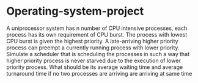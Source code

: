 # Operating-system-project

A uniprocessor system has n number of CPU intensive processes, each process has its
own requirement of CPU burst. The process with lowest CPU burst is given the highest priority.
A late-arriving higher priority process can preempt a currently running process with lower
priority. Simulate a scheduler that is scheduling the processes in such a way that higher priority
process is never starved due to the execution of lower priority process. What should be its
average waiting time and average turnaround time if no two processes are arriving are arriving at
same time
